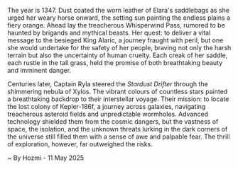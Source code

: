 
The year is 1347.  Dust coated the worn leather of Elara's saddlebags as she urged her weary horse onward, the setting sun painting the endless plains a fiery orange.  Ahead lay the treacherous Whisperwind Pass, rumored to be haunted by brigands and mythical beasts.  Her quest: to deliver a vital message to the besieged King Alaric, a journey fraught with peril, but one she would undertake for the safety of her people, braving not only the harsh terrain but also the uncertainty of human cruelty. Each creak of her saddle, each rustle in the tall grass, held the promise of both breathtaking beauty and imminent danger.


Centuries later, Captain Ryla steered the *Stardust Drifter* through the shimmering nebula of Xylos.  The vibrant colours of countless stars painted a breathtaking backdrop to their interstellar voyage.  Their mission: to locate the lost colony of Kepler-186f, a journey across galaxies, navigating treacherous asteroid fields and unpredictable wormholes. Advanced technology shielded them from the cosmic dangers, but the vastness of space, the isolation, and the unknown threats lurking in the dark corners of the universe still filled them with a sense of awe and palpable fear.  The thrill of exploration, however, far outweighed the risks.

~ By Hozmi - 11 May 2025
